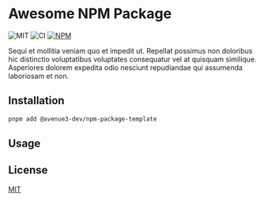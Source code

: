 # Awesome NPM Package

![MIT](https://img.shields.io/badge/License-MIT-green?style=flat-square)
![CI](https://img.shields.io/github/actions/workflow/status/Avenue3-dev/npm-package-template/publish.yml?style=flat-square&label=Run%20Cypress)
<a href="https://www.npmjs.com/package/@avenue3-dev/npm-package-template">
![NPM](https://img.shields.io/npm/v/%40avenue3-dev%2Fnpm-package-template?style=flat-square&label=Lates%20Version)
</a>

Sequi et mollitia veniam quo et impedit ut. Repellat possimus non doloribus hic distinctio voluptatibus voluptates consequatur vel at quisquam similique. Asperiores dolorem expedita odio nesciunt repudiandae qui assumenda laboriosam et non.

## Installation

```bash
pnpm add @avenue3-dev/npm-package-template
```

## Usage

## License

[MIT](./LICENSE)

